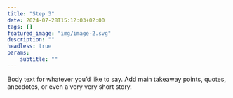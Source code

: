 ```yaml
---
title: "Step 3"
date: 2024-07-28T15:12:03+02:00
tags: []
featured_image: "img/image-2.svg"
description: ""
headless: true
params:
    subtitle: ""
---
```


Body text for whatever you’d like to say. Add main takeaway points, quotes, anecdotes, or even a very very short story. 
